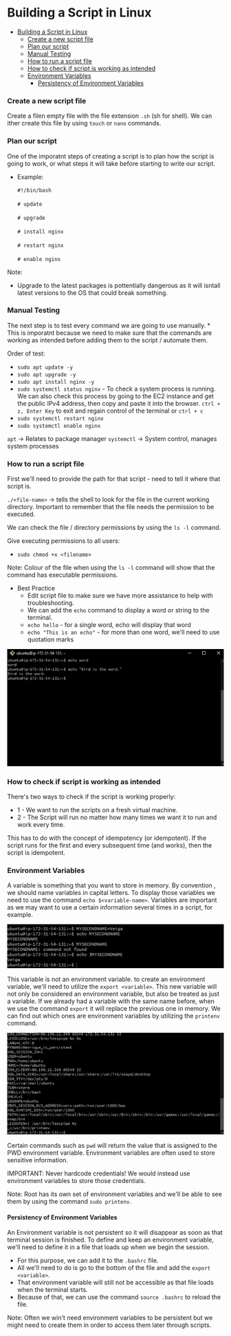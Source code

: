 # Building a Script in Linux

- [Building a Script in Linux](#building-a-script-in-linux)
    - [Create a new script file](#create-a-new-script-file)
    - [Plan our script](#plan-our-script)
    - [Manual Testing](#manual-testing)
    - [How to run a script file](#how-to-run-a-script-file)
    - [How to check if script is working as intended](#how-to-check-if-script-is-working-as-intended)
    - [Environment Variables](#environment-variables)
      - [Persistency of Environment Variables](#persistency-of-environment-variables)


### Create a new script file

Create a filen empty file with the file extension `.sh` (sh for shell).
We can ither create this file by using `touch` or `nano` commands.

### Plan our script

One of the imporatnt steps of creating a script is to plan how the script is going to work, or what steps it will take before starting to write our script.
* Example:
  ```
  #!/bin/bash 

  # update

  # upgrade

  # install nginx

  # restart nginx

  # enable nginx
  ```

Note:

* Upgrade to the latest packages is pottentially dangerous as it will isntall latest versions to the OS that could break something.

### Manual Testing

The next step is to test every command we are going to use manually. 
    * This is imporatnt because we need to make sure that the commands are working as intended before adding them to the script / automate them.

Order of test:

* `sudo apt update -y`
* `sudo apt upgrade -y` 
* `sudo apt install nginx -y`
* `sudo systemctl status nginx` - To check a system process is running. We can also check this process by going to the EC2 instance and get the public IPv4 address, then copy and paste it into the browser. `ctrl + z, Enter Key` to exit and regain control of the terminal or `ctrl + c` 
* `sudo systemctl restart nginx` 
* `sudo systemctl enable nginx`

`apt` -> Relates to package manager
`systemctl` -> System control, manages system processes

### How to run a script file

First we'll need to provide the path for that script - need to tell it where that script is.

`./<file-name>` -> tells the shell to look for the file in the current working directory.
Important to remember that the file needs the permission to be executed.

We can check the file / directory permissions by using the `ls -l` command.

Give executing permissions to all users:
* `sudo chmod +x <filename>`

Note: Colour of the file when using the `ls -l` command will show that the command has executable permissions.

* Best Practice
  * Edit script file to make sure we have more assistance to help with troubleshooting.
  * We can add the `echo` command to display a word or string to the terminal.
  * `echo hello` - for a single word, echo will display that word
  * `echo "This is an echo"` - for more than one word, we'll need to use quotation marks

![Screenshot echo-example.png](<../readme-images/Screenshot echo-example.png>)

### How to check if script is working as intended

There's two ways to check if the script is working properly:
  * 1 - We want to run the scripts on a fresh virtual machine.
  * 2 - The Script will run no matter how many times we want it to run and work every time.

This has to do with the concept of idempotency (or idempotent).
If the script runs for the first and every subsequent time (and works), then the script is idempotent.


### Environment Variables

A variable is something that you want to store in memory.
By convention , we should name variables in capital letters.
To display those variables we need to use the command `echo $<variable-name>`.
Variables are important as we may want to use a certain information several times in a script, for example.

![Screenshot echo-variable-name.png](<../readme-images/Screenshot echo-variable-name.png>)

This variable is not an environment variable. to create an environment variable, we'll need to utilize the `export <variable>`.
This new variable will not only be considered an environment variable, but also be treated as just a variable.
If we already had a variable with the same name before, when we use the command `export` it will replace the previous one in memory.
We can find out which ones are environment variables by utilizing the `printenv` command.

![Screenshot-printenv-example.png](../readme-images/Screenshot-printenv-example.png)

Certain commands such as `pwd` will return the value that is assigned to the PWD environment variable.
Environment variables are often used to store sensitive information.

IMPORTANT: Never hardcode credentials! We would instead use environment variables to store those credentials.

Note: Root has its own set of environment variables and we'll be able to see them by using the command `sudo printenv`.

#### Persistency of Environment Variables

An Environment variable is not persistent so it will disappear as soon as that terminal session is finished.
To define and keep an environment variable, we'll need to define it in a file that loads up when we begin the session.

* For this purpose, we can add it to the `.bashrc` file.
* All we'll need to do is go to the bottom of the file and add the `export <variable>`.
* That environment variable will still not be accessible as that file loads when the terminal starts.
* Because of that, we can use the command `source .bashrc` to reload the file.


Note: Often we win't need environment variables to be persistent but we might need to create them in order to access them later through scripts.
